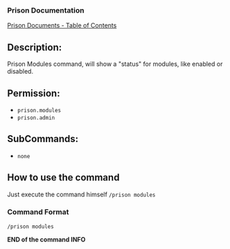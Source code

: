 ### Prison Documentation 
[Prison Documents - Table of Contents](../prison_docs_000_toc.md)

## Description:

Prison Modules command, will show a "status" for modules, like enabled or disabled.

## Permission:

- `prison.modules`
- `prison.admin`

## SubCommands:

- `none`

## How to use the command

Just execute the command himself `/prison modules`

### Command Format

`/prison modules`

**END of the command INFO**